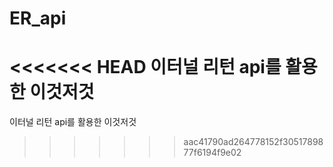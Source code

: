 # ER_api
<<<<<<< HEAD
이터널 리턴 api를 활용한 이것저것
=======
이터널 리턴 api를 활용한 이것저것
>>>>>>> aac41790ad264778152f3051789877f6194f9e02
